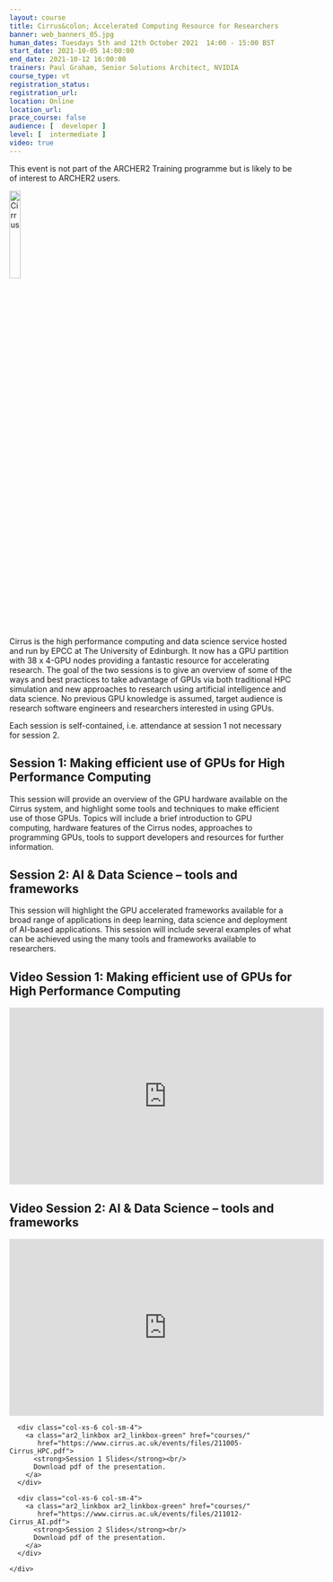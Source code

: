 ```yaml
---
layout: course
title: Cirrus&colon; Accelerated Computing Resource for Researchers
banner: web_banners_05.jpg
human_dates: Tuesdays 5th and 12th October 2021  14:00 - 15:00 BST
start_date: 2021-10-05 14:00:00
end_date: 2021-10-12 16:00:00
trainers: Paul Graham, Senior Solutions Architect, NVIDIA
course_type: vt
registration_status:
registration_url:
location: Online
location_url:
prace_course: false
audience: [  developer ]
level: [  intermediate ]
video: true
---
```


This event is not part of the ARCHER2 Training programme but is likely to be of interest to ARCHER2 users.


<a href="https://www.cirrus.ac.uk"><img src="{{ site.baseurl }}/img/cirrus_PoweredbyEPCC.png" alt="Cirrus" title="Cirrus" width="20%" /></a>



Cirrus is the high performance computing and data science service hosted and run by EPCC at The University of Edinburgh. It now has a GPU partition with 38 x 4-GPU nodes providing a fantastic resource for accelerating research. The goal of the two sessions is to give an overview of some of the ways and best practices to take advantage of GPUs via both traditional HPC simulation and new approaches to research using artificial intelligence and data science. No previous GPU knowledge is assumed, target audience is research software engineers and researchers interested in using GPUs. 

Each session is self-contained, i.e. attendance at session 1 not necessary for session 2.
 
## Session 1: Making efficient use of GPUs for High Performance Computing
 
This session will provide an overview of the GPU hardware available on the Cirrus system, and highlight some tools and techniques to make efficient use of those GPUs. Topics will include a brief introduction to GPU computing, hardware features of the Cirrus nodes, approaches to programming GPUs, tools to support developers and resources for further information.
 
## Session 2: AI & Data Science – tools and frameworks
 
This session will highlight the GPU accelerated frameworks available for a broad range of applications in deep learning, data science and deployment of AI-based applications. This session will include several examples of what can be achieved using the many tools and frameworks available to researchers.







<section id="service">





<h2><a name="video">Video Session 1: Making efficient use of GPUs for High Performance Computing</a></h2>

<div>

<iframe title="Video"  width="560" height="315" src="https://www.youtube.com/embed/frbzz-Nh-iE" frameborder="0" allow="accelerometer; autoplay; encrypted-media; gyroscope; picture-in-picture" allowfullscreen></iframe>

</div>




<h2><a name="video">Video Session 2: AI & Data Science – tools and frameworks</a></h2>

<div>

<iframe title="Video"  width="560" height="315" src="https://www.youtube.com/embed/EWQxjqPPHTM" frameborder="0" allow="accelerometer; autoplay; encrypted-media; gyroscope; picture-in-picture" allowfullscreen></iframe>

</div>





<section id="service">
  <div class="container">
    <div class="row ">	





      <div class="col-xs-6 col-sm-4">
        <a class="ar2_linkbox ar2_linkbox-green" href="courses/"
           href="https://www.cirrus.ac.uk/events/files/211005-Cirrus_HPC.pdf">
          <strong>Session 1 Slides</strong><br/>
          Download pdf of the presentation.
        </a>
      </div>

      <div class="col-xs-6 col-sm-4">
        <a class="ar2_linkbox ar2_linkbox-green" href="courses/"
           href="https://www.cirrus.ac.uk/events/files/211012-Cirrus_AI.pdf">
          <strong>Session 2 Slides</strong><br/>
          Download pdf of the presentation.
        </a>
      </div>
										
    </div>
  </div>
</section>

